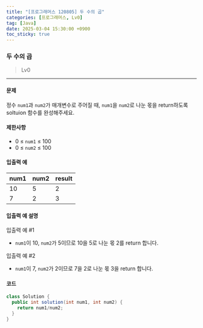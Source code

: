 ```yaml
---
title: "[프로그래머스 120805] 두 수의 곱"
categories: [프로그래머스, Lv0]
tag: [Java]
date: 2025-03-04 15:30:00 +0900
toc_sticky: true
---
```

### 두 수의 곱
> Lv0

***

#### 문제
정수 `num1`과 `num2`가 매개변수로 주어질 때, `num1`을 `num2`로 나눈 몫을 return하도록 soltuion 함수를 완성해주세요.

#### 제한사항
- 0 ≤ `num1` ≤ 100
- 0 ≤ `num2` ≤ 100

#### 입출력 예

| num1 | num2 | result |
|------|------|-------|
| 10    | 5    | 2     |
| 7  | 2    | 3     |

#### 입출력 예 설명
입출력 예 #1
- `num1`이 10, `num2`가 5이므로 10을 5로 나눈 몫 2를 return 합니다.

입출력 예 #2
- `num1`이 7, `num2`가 2이므로 7을 2로 나눈 몫 3을 return 합니다.

#### 코드
```java
class Solution {
  public int solution(int num1, int num2) {
    return num1/num2;
  }
}
```
